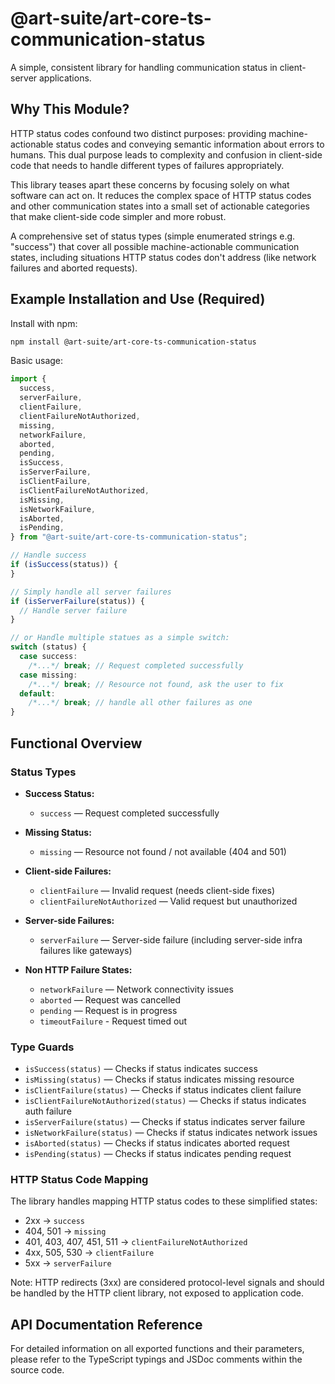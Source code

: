 # @art-suite/art-core-ts-communication-status

A simple, consistent library for handling communication status in client-server applications.

## Why This Module?

HTTP status codes confound two distinct purposes: providing machine-actionable status codes and conveying semantic information about errors to humans. This dual purpose leads to complexity and confusion in client-side code that needs to handle different types of failures appropriately.

This library teases apart these concerns by focusing solely on what software can act on. It reduces the complex space of HTTP status codes and other communication states into a small set of actionable categories that make client-side code simpler and more robust.

A comprehensive set of status types (simple enumerated strings e.g. "success") that cover all possible machine-actionable communication states, including situations HTTP status codes don't address (like network failures and aborted requests).

## Example Installation and Use (Required)

Install with npm:

```sh
npm install @art-suite/art-core-ts-communication-status
```

Basic usage:

```ts
import {
  success,
  serverFailure,
  clientFailure,
  clientFailureNotAuthorized,
  missing,
  networkFailure,
  aborted,
  pending,
  isSuccess,
  isServerFailure,
  isClientFailure,
  isClientFailureNotAuthorized,
  isMissing,
  isNetworkFailure,
  isAborted,
  isPending,
} from "@art-suite/art-core-ts-communication-status";

// Handle success
if (isSuccess(status)) {
}

// Simply handle all server failures
if (isServerFailure(status)) {
  // Handle server failure
}

// or Handle multiple statues as a simple switch:
switch (status) {
  case success:
    /*...*/ break; // Request completed successfully
  case missing:
    /*...*/ break; // Resource not found, ask the user to fix
  default:
    /*...*/ break; // handle all other failures as one
}
```

## Functional Overview

### Status Types

- **Success Status:**

  - `success` — Request completed successfully

- **Missing Status:**

  - `missing` — Resource not found / not available (404 and 501)

- **Client-side Failures:**

  - `clientFailure` — Invalid request (needs client-side fixes)
  - `clientFailureNotAuthorized` — Valid request but unauthorized

- **Server-side Failures:**

  - `serverFailure` — Server-side failure (including server-side infra failures like gateways)

- **Non HTTP Failure States:**
  - `networkFailure` — Network connectivity issues
  - `aborted` — Request was cancelled
  - `pending` — Request is in progress
  - `timeoutFailure` - Request timed out

### Type Guards

- `isSuccess(status)` — Checks if status indicates success
- `isMissing(status)` — Checks if status indicates missing resource
- `isClientFailure(status)` — Checks if status indicates client failure
- `isClientFailureNotAuthorized(status)` — Checks if status indicates auth failure
- `isServerFailure(status)` — Checks if status indicates server failure
- `isNetworkFailure(status)` — Checks if status indicates network issues
- `isAborted(status)` — Checks if status indicates aborted request
- `isPending(status)` — Checks if status indicates pending request

### HTTP Status Code Mapping

The library handles mapping HTTP status codes to these simplified states:

- 2xx → `success`
- 404, 501 → `missing`
- 401, 403, 407, 451, 511 → `clientFailureNotAuthorized`
- 4xx, 505, 530 → `clientFailure`
- 5xx → `serverFailure`

Note: HTTP redirects (3xx) are considered protocol-level signals and should be handled by the HTTP client library, not exposed to application code.

## API Documentation Reference

For detailed information on all exported functions and their parameters, please refer to the TypeScript typings and JSDoc comments within the source code.
